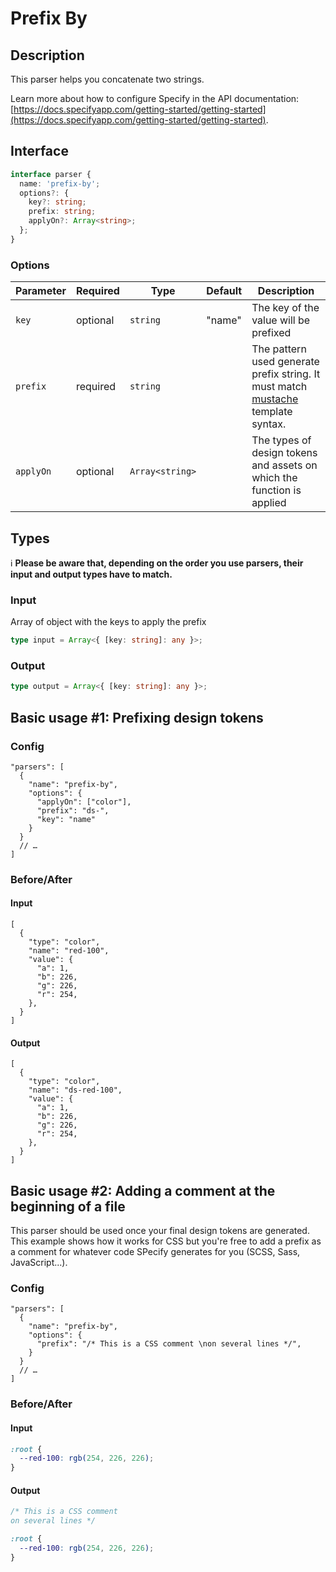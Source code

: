 # Prefix By

## Description
This parser helps you concatenate two strings.

Learn more about how to configure Specify in the API documentation: [https://docs.specifyapp.com/getting-started/getting-started](https://docs.specifyapp.com/getting-started/getting-started).

## Interface

```ts
interface parser {
  name: 'prefix-by';
  options?: {
    key?: string;
    prefix: string;
    applyOn?: Array<string>;
  };
}
```

### Options

| Parameter | Required | Type            | Default | Description                                                                                                                       |
| --------- | -------- | --------------- | ------- | --------------------------------------------------------------------------------------------------------------------------------- |
| `key`     | optional | `string`        | "name"  | The key of the value will be prefixed                                                                                             |
| `prefix`  | required | `string`        |         | The pattern used generate prefix string. It must match [mustache](https://github.com/janl/mustache.js#templates) template syntax. |
| `applyOn`   | optional | `Array<string>` |         | The types of design tokens and assets on which the function is applied                                                                                      |

## Types

ℹ️ **Please be aware that, depending on the order you use parsers, their input and output types have to match.**

### Input

Array of object with the keys to apply the prefix

```ts
type input = Array<{ [key: string]: any }>;
```

### Output

```ts
type output = Array<{ [key: string]: any }>;
```

## Basic usage #1: Prefixing design tokens

### Config

```jsonc
"parsers": [
  {
    "name": "prefix-by",
    "options": {
      "applyOn": ["color"],
      "prefix": "ds-",
      "key": "name"
    }
  }
  // …
]
```

### Before/After

#### Input

```jsonc
[
  {
    "type": "color",
    "name": "red-100",
    "value": {
      "a": 1,
      "b": 226,
      "g": 226,
      "r": 254,
    },
  }
]
```

#### Output

```jsonc
[
  {
    "type": "color",
    "name": "ds-red-100",
    "value": {
      "a": 1,
      "b": 226,
      "g": 226,
      "r": 254,
    },
  }
]
```

## Basic usage #2: Adding a comment at the beginning of a file
This parser should be used once your final design tokens are generated. This example shows how it works for CSS but you're free to add a prefix as a comment for whatever code SPecify generates for you (SCSS, Sass, JavaScript...).
### Config

```jsonc
"parsers": [
  {
    "name": "prefix-by",
    "options": {
      "prefix": "/* This is a CSS comment \non several lines */",
    }
  }
  // …
]
```

### Before/After

#### Input

```css
:root {
  --red-100: rgb(254, 226, 226);
}
```

#### Output

```css
/* This is a CSS comment
on several lines */

:root {
  --red-100: rgb(254, 226, 226);
}
```